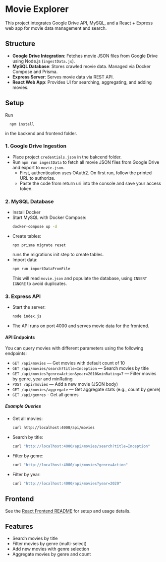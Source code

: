 # Movie Explorer

This project integrates Google Drive API, MySQL, and a React + Express web app for movie data management and search.

## Structure
- **Google Drive Integration**: Fetches movie JSON files from Google Drive using Node.js (`ingestData.js`).
- **MySQL Database**: Stores crawled movie data. Managed via Docker Compose and Prisma.
- **Express Server**: Serves movie data via REST API.
- **React Web App**: Provides UI for searching, aggregating, and adding movies.

## Setup

Run 
```
  npm install
``` 
in the backend and frontend folder.

### 1. Google Drive Ingestion
- Place project `credentials.json` in the bakcend folder.
- Run `npm run ingestData` to fetch all movie JSON files from Google Drive and export to `movie.json`.
  - First, authentication uses OAuth2. On first run, follow the printed URL to authorize.
  - Paste the code from return uri into the console and save your access token.

### 2. MySQL Database
- Install Docker
- Start MySQL with Docker Compose:
  ```bash
  docker-compose up -d
  ```
- Create tables:
  ```
  npx prisma migrate reset
  ```
  runs the migrations init step to create tables.
- Import data:
  ```bash
  npm run importDataFromFile
  ```
  This will read `movie.json` and populate the database, using `INSERT IGNORE` to avoid duplicates.

### 3. Express API
- Start the server:
  ```bash
  node index.js
  ```
- The API runs on port 4000 and serves movie data for the frontend.

#### API Endpoints

You can query movies with different parameters using the following endpoints:

- `GET /api/movies` — Get movies with default count of 10
- `GET /api/movies/search?title=Inception` — Search movies by title
- `GET /api/movies?genre=Action&year=2010&minRating=7` — Filter movies by genre, year and minRating
- `POST /api/movies` — Add a new movie (JSON body)
- `GET /api/movies/aggregate` — Get aggregate stats (e.g., count by genre)
- `GET /api/genres` - Get all genres

##### Example Queries

- Get all movies:
  ```bash
  curl http://localhost:4000/api/movies
  ```
- Search by title:
  ```bash
  curl "http://localhost:4000/api/movies/search?title=Inception"
  ```
- Filter by genre:
  ```bash
  curl "http://localhost:4000/api/movies?genre=Action"
  ```
- Filter by year:
  ```bash
  curl "http://localhost:4000/api/movies?year=2020"
  ```

## Frontend

See the [React Frontend README](./frontend/README.md) for setup and usage details.

## Features
- Search movies by title
- Filter movies by genre (multi-select)
- Add new movies with genre selection
- Aggregate movies by genre and count
